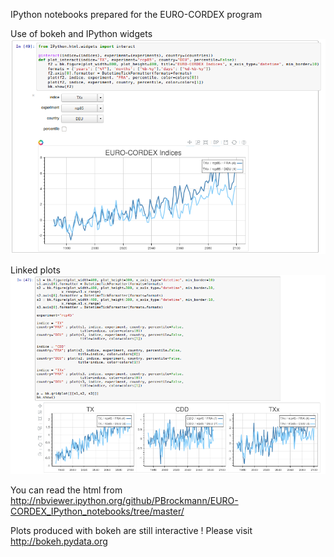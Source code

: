 
IPython notebooks prepared for the EURO-CORDEX program

Use of bokeh and IPython widgets
![ScreenShot](snapshot_01.png)

Linked plots
![ScreenShot](snapshot_02.png)

You can read the html from 
http://nbviewer.ipython.org/github/PBrockmann/EURO-CORDEX_IPython_notebooks/tree/master/

Plots produced with bokeh are still interactive !
Please visit http://bokeh.pydata.org
